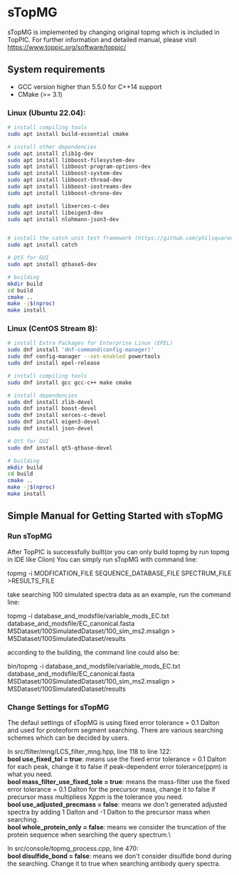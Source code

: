 # sTopMG
sTopMG is implemented by changing original topmg which is included in TopPIC. 
For further information and detailed manual, please visit https://www.toppic.org/software/toppic/

## System requirements

* GCC version higher than 5.5.0 for C++14 support
* CMake (>= 3.1)

### Linux (Ubuntu 22.04):

```sh
# install compiling tools
sudo apt install build-essential cmake

# install other dependencies
sudo apt install zlib1g-dev 
sudo apt install libboost-filesystem-dev 
sudo apt install libboost-program-options-dev 
sudo apt install libboost-system-dev 
sudo apt install libboost-thread-dev 
sudo apt install libboost-iostreams-dev 
sudo apt install libboost-chrono-dev 

sudo apt install libxerces-c-dev  
sudo apt install libeigen3-dev 
sudo apt install nlohmann-json3-dev


# install the catch unit test framework (https://github.com/philsquared/Catch)
sudo apt install catch

# Qt5 for GUI
sudo apt install qtbase5-dev

# building
mkdir build
cd build
cmake ..
make -j$(nproc)
make install
```

### Linux (CentOS Stream 8):

```sh
# install Extra Packages for Enterprise Linux (EPEL)
sudo dnf install 'dnf-command(config-manager)'
sudo dnf config-manager --set-enabled powertools
sudo dnf install epel-release 

# install compiling tools
sudo dnf install gcc gcc-c++ make cmake

# install dependencies
sudo dnf install zlib-devel
sudo dnf install boost-devel 
sudo dnf install xerces-c-devel
sudo dnf install eigen3-devel
sudo dnf install json-devel

# Qt5 for GUI
sudo dnf install qt5-qtbase-devel

# building
mkdir build
cd build
cmake ..
make -j$(nproc)
make install
```

## Simple Manual for Getting Started with sTopMG
### Run sTopMG
After TopPIC is successfully built(or you can only build topmg by run topmg in IDE like Clion)
You can simply run sTopMG with command line:

topmg -i MODFICATION_FILE SEQUENCE_DATABASE_FILE SPECTRUM_FILE >RESULTS_FILE

take searching 100 simulated spectra data as an example, run the command line:

topmg -i database_and_modsfile/variable_mods_EC.txt database_and_modsfile/EC_canonical.fasta MSDataset/100SimulatedDataset/100_sim_ms2.msalign > MSDataset/100SimulatedDataset/results

according to the building, the command line could also be:

bin/topmg -i database_and_modsfile/variable_mods_EC.txt database_and_modsfile/EC_canonical.fasta MSDataset/100SimulatedDataset/100_sim_ms2.msalign > MSDataset/100SimulatedDataset/results

### Change Settings for sTopMG
The defaul settings of sTopMG is using fixed error tolerance = 0.1 Dalton and used for proteoform segment searching.
There are various searching schemes which can be decided by users.

In src/filter/mng/LCS_filter_mng.hpp, line 118 to line 122:\
**bool use_fixed_tol = true**: means use the fixed error tolerance = 0.1 Dalton for each peak, change it to false if peak-dependent error tolerance(ppm) is what you need.\
**bool mass_filter_use_fixed_tole = true**: means the mass-filter use the fixed error tolerance = 0.1 Dalton for the precursor mass, change it to false if precursor mass multipliess Xppm is the tolerance you need.\
**bool use_adjusted_precmass = false**: means we don't generated adjusted spectra by adding 1 Dalton and -1 Dalton to the precursor mass when searching.\
**bool whole_protein_only = false**: means we consider the truncation of the protein sequence when searching the query spectrum.\


In src/console/topmg_process.cpp, line 470:\
**bool disulfide_bond = false**: means we don't consider disulfide bond during the searching. Change it to true when searching antibody query spectra.







